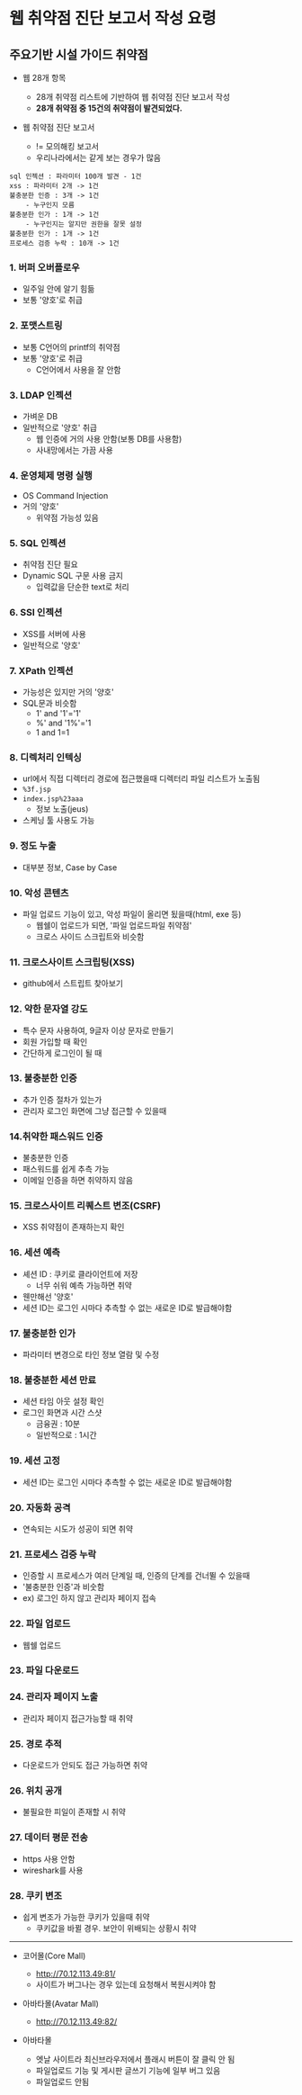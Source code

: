 # 웹 취약점 진단 보고서 작성 요령

## 주요기반 시설 가이드 취약점
* 웹 28개 항목
    - 28개 취약점 리스트에 기반하여 웹 취약점 진단 보고서 작성
    - __28개 취약점 중 15건의 취약점이 발견되었다.__

* 웹 취약점 진단 보고서
    - != 모의해킹 보고서
    - 우리나라에서는 같게 보는 경우가 많음

```
sql 인젝션 : 파라미터 100개 발견 - 1건
xss : 파라미터 2개 -> 1건
불충분한 인증 : 3개 -> 1건
    - 누구인지 모름
불충분한 인가 : 1개 -> 1건
    - 누구인지는 알지만 권한을 잘못 설정
불충분한 인가 : 1개 -> 1건
프로세스 검증 누락 : 10개 -> 1건
```

### 1. 버퍼 오버플로우
* 일주일 안에 알기 힘듦
* 보통 '양호'로 취급

### 2. 포맷스트링
* 보통 C언어의 printf의 취약점
* 보통 '양호'로 취급
    - C언어에서 사용을 잘 안함

### 3. LDAP 인젝션
* 가벼운 DB
* 일반적으로 '양호' 취급
    - 웹 인증에 거의 사용 안함(보통 DB를 사용함)
    - 사내망에서는 가끔 사용

### 4. 운영체제 명령 실행
* OS Command Injection
* 거의 '양호'
    - 위약점 가능성 있음

### 5. SQL 인젝션
* 취약점 진단 필요
* Dynamic SQL 구문 사용 금지
    - 입력값을 단순한 text로 처리

### 6. SSI 인젝션
* XSS를 서버에 사용
* 일반적으로 '양호'

### 7. XPath 인젝션
* 가능성은 있지만 거의 '양호'
* SQL문과 비슷함
    - 1' and '1'='1'
    - %' and '1%'='1
    - 1 and 1=1

### 8. 디렉처리 인텍싱
* url에서 직접 디렉터리 경로에 접근했을때 디렉터리 파일 리스트가 노출됨
* `%3f.jsp`
* `index.jsp%23aaa`
    - 정보 노출(jeus)
* 스케닝 툴 사용도 가능

### 9. 정도 누출
* 대부분 정보, Case by Case

### 10. 악성 콘텐츠
* 파일 업로드 기능이 있고, 악성 파일이 올리면 됬을때(html, exe 등)
    - 웹쉘이 업로드가 되면, '파일 업로드파일 취약점'
    - 크로스 사이드 스크립트와 비슷함

 ### 11. 크로스사이트 스크립팅(XSS)
 * github에서 스트립트 찾아보기

 ### 12. 약한 문자열 강도
* 특수 문자 사용하여, 9글자 이상 문자로 만들기
* 회원 가입할 때 확인
* 간단하게 로그인이 될 때

 ### 13. 불충분한 인증
 * 추가 인증 절차가 있는가
 * 관리자 로그인 화면에 그냥 접근할 수 있을때

### 14.취약한 패스워드 인증
* 불충분한 인증
* 패스워드를 쉽게 추측 가능
* 이메일 인증을 하면 취약하지 않음

### 15. 크로스사이트 리퀘스트 변조(CSRF)
* XSS 취약점이 존재하는지 확인

### 16. 세션 예측
* 셰션 ID : 쿠키로 클라이언트에 저장
    - 너무 쉬워 예측 가능하면 취약
* 웬만해선 '양호'
* 세션 ID는 로그인 시마다 추측할 수 없는 새로운 ID로 발급해야함

### 17. 불충분한 인가
* 파라미터 변경으로 타인 정보 열람 및 수정

### 18. 불충분한 세션 만료
* 세션 타임 아웃 설정 확인
* 로그인 화면과 시간 스샷
    - 금융권 : 10분
    - 일반적으로 : 1시간

### 19. 세션 고정
* 세션 ID는 로그인 시마다 추측할 수 없는 새로운 ID로 발급해야함

### 20. 자동화 공격
* 연속되는 시도가 성공이 되면 취약

### 21. 프로세스 검증 누락
* 인증할 시 프로세스가 여러 단계일 때, 인증의 단계를 건너뛸 수 있을때
* '불충분한 인증'과 비숫함
* ex) 로그인 하지 않고 관리자 페이지 접속

### 22. 파일 업로드
* 웹쉘 업로드

### 23. 파일 다운로드

### 24. 관리자 페이지 노출
* 관리자 페이지 접근가능할 때 취약

### 25. 경로 추적
* 다운로드가 안되도 접근 가능하면 취약

### 26. 위치 공개
* 불필요한 피일이 존재할 시 취약

### 27. 데이터 평문 전송
* https 사용 안함
* wireshark를 사용

### 28. 쿠키 변조
* 쉽게 변조가 가능한 쿠키가 있을때 취약
    - 쿠키값을 바뀔 경우. 보안이 위배되는 상황시 취약

---
* 코어몰(Core Mall)
    - http://70.12.113.49:81/
    - 사이트가 버그나는 경우 있는데 요청해서 복원시켜야 함
* 아바타몰(Avatar Mall)
    - http://70.12.113.49:82/

* 아바타몰
    - 엣날 사이트라 최신브라우저에서 플래시 버튼이 잘 클릭 안 됨
    - 파일업로드 기능 및 게시판 글쓰기 기능에 일부 버그 있음
    - 파일업로드 안됨